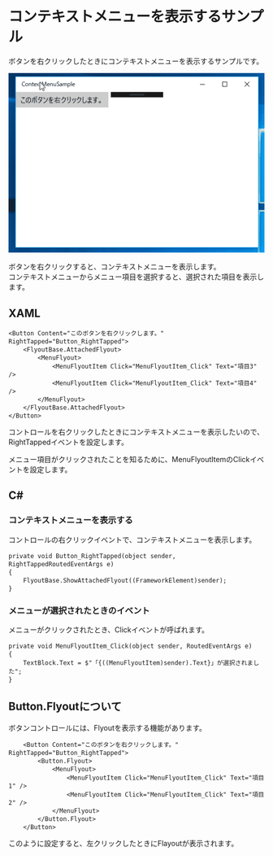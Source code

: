 # コンテキストメニューを表示するサンプル

ボタンを右クリックしたときにコンテキストメニューを表示するサンプルです。

![](ContextMenuSample.gif)

ボタンを右クリックすると、コンテキストメニューを表示します。  
コンテキストメニューからメニュー項目を選択すると、選択された項目を表示します。

## XAML

    <Button Content="このボタンを右クリックします。" RightTapped="Button_RightTapped">
        <FlyoutBase.AttachedFlyout>
            <MenuFlyout>
                <MenuFlyoutItem Click="MenuFlyoutItem_Click" Text="項目3" />
                <MenuFlyoutItem Click="MenuFlyoutItem_Click" Text="項目4" />
            </MenuFlyout>
        </FlyoutBase.AttachedFlyout>
    </Button>

コントロールを右クリックしたときにコンテキストメニューを表示したいので、RightTappedイベントを設定します。

メニュー項目がクリックされたことを知るために、MenuFlyoutItemのClickイベントを設定します。

## C#

### コンテキストメニューを表示する

コントロールの右クリックイベントで、コンテキストメニューを表示します。

    private void Button_RightTapped(object sender, RightTappedRoutedEventArgs e)
    {
        FlyoutBase.ShowAttachedFlyout((FrameworkElement)sender);
    }

### メニューが選択されたときのイベント

メニューがクリックされたとき、Clickイベントが呼ばれます。

    private void MenuFlyoutItem_Click(object sender, RoutedEventArgs e)
    {
        TextBlock.Text = $"「{((MenuFlyoutItem)sender).Text}」が選択されました";
    }

## Button.Flyoutについて

ボタンコントロールには、Flyoutを表示する機能があります。

        <Button Content="このボタンを右クリックします。" RightTapped="Button_RightTapped">
            <Button.Flyout>
                <MenuFlyout>
                    <MenuFlyoutItem Click="MenuFlyoutItem_Click" Text="項目1" />
                    <MenuFlyoutItem Click="MenuFlyoutItem_Click" Text="項目2" />
                </MenuFlyout>
            </Button.Flyout>
        </Button>

このように設定すると、左クリックしたときにFlayoutが表示されます。
